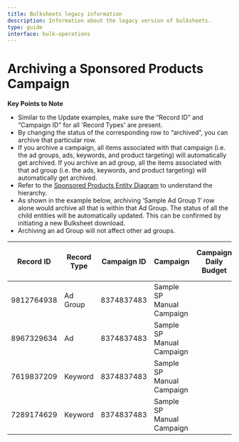 ```yaml
---
title: Bulksheets legacy information
description: Information about the legacy version of bulksheets.
type: guide
interface: bulk-operations
---
```


# Archiving a Sponsored Products Campaign

__Key Points to Note__

* Similar to the Update examples, make sure the “Record ID” and “Campaign ID” for all 'Record Types' are present. 
* By changing the status of the corresponding row to “archived”, you can archive that particular row. 
* If you archive a campaign, all items associated with that campaign (i.e. the ad groups, ads, keywords, and product targeting) will automatically get archived. If you archive an ad group, all the items associated with that ad group (i.e. the ads, keywords, and product targeting) will automatically get archived. 
* Refer to the [Sponsored Products Entity Diagram](bulksheets/sp/sp-entities/sp-entity-hierarchy) to understand the hierarchy.
* As shown in the example below, archiving ‘Sample Ad Group 1’ row alone would archive all that is within that Ad Group. The status of all the child entities will be automatically updated. This can be confirmed by initiating a new Bulksheet download.
* Archiving an ad Group will not affect other ad groups.

| Record ID  | Record Type | Campaign ID | Campaign                  | Campaign Daily Budget | Portfolio ID | Campaign Start Date | Campaign End Date | Campaign Targeting Type | Ad Group          | Max Bid | Keyword or Product Targeting | Product Targeting ID | Match Type     | SKU          | Campaign Status | Ad Group Status | Status  | Bidding strategy | Placement Type | Increase bids by placement |
|------------|-------------|-------------|---------------------------|-----------------------|--------------|---------------------|-------------------|-------------------------|-------------------|---------|------------------------------|----------------------|----------------|--------------|-----------------|-----------------|---------|------------------|----------------|----------------------------|
| 9812764938 | Ad Group    | 8374837483  | Sample SP Manual Campaign |                       |              |                     |                   |                         | Sample Ad Group 1 | 2.00    |                              |                      |                |              |                 | archived        |         |                  |                |                            |
| 8967329634 | Ad          | 8374837483  | Sample SP Manual Campaign |                       |              |                     |                   |                         | Sample Ad Group 1 |         |                              |                      |                | Sample SKU 1 |                 |                 | enabled |                  |                |                            |
| 7619837209 | Keyword     | 8374837483  | Sample SP Manual Campaign |                       |              |                     |                   |                         | Sample Ad Group 1 | 0.85    | Sample Keyword               |                      | Exact          |              |                 |                 | enabled |                  |                |                            |
| 7289174629 | Keyword     | 8374837483  | Sample SP Manual Campaign |                       |              |                     |                   |                         | Sample Ad Group 1 |         | Sample Negative Keyword      |                      | Negative Exact |              |                 |                 | paused  |                  |                |                            |
